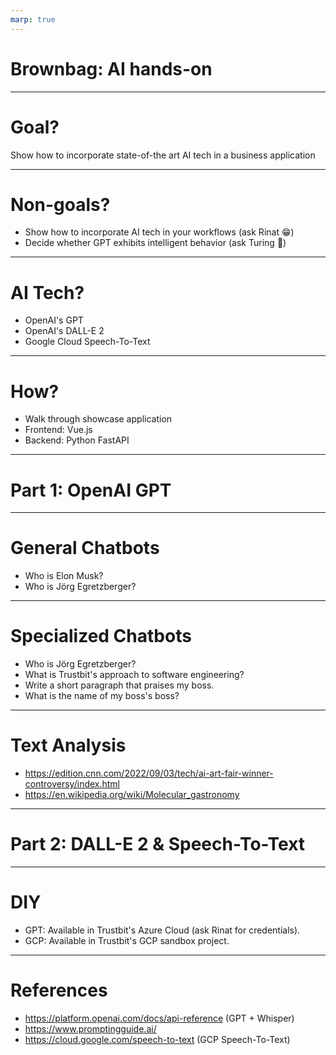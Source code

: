 ```yaml
---
marp: true
---
```


# Brownbag: AI hands-on

---

# Goal?

Show how to incorporate state-of-the art AI tech in a business application

---

# Non-goals?

- Show how to incorporate AI tech in your workflows (ask Rinat :grin:)
- Decide whether GPT exhibits intelligent behavior (ask Turing :monocle_face:)

---

# AI Tech?

- OpenAI's GPT
- OpenAI's DALL-E 2
- Google Cloud Speech-To-Text

---

# How?

- Walk through showcase application
- Frontend: Vue.js
- Backend: Python FastAPI

---

# Part 1: OpenAI GPT

---

# General Chatbots

- Who is Elon Musk?
- Who is Jörg Egretzberger?

---

# Specialized Chatbots

- Who is Jörg Egretzberger?
- What is Trustbit's approach to software engineering?
- Write a short paragraph that praises my boss.
- What is the name of my boss's boss?

---

# Text Analysis

- https://edition.cnn.com/2022/09/03/tech/ai-art-fair-winner-controversy/index.html
- https://en.wikipedia.org/wiki/Molecular_gastronomy

---

# Part 2: DALL-E 2 & Speech-To-Text

---

# DIY

- GPT: Available in Trustbit's Azure Cloud (ask Rinat for credentials).
- GCP: Available in Trustbit's GCP sandbox project.

---

# References

- https://platform.openai.com/docs/api-reference (GPT + Whisper)
- https://www.promptingguide.ai/
- https://cloud.google.com/speech-to-text (GCP Speech-To-Text)
